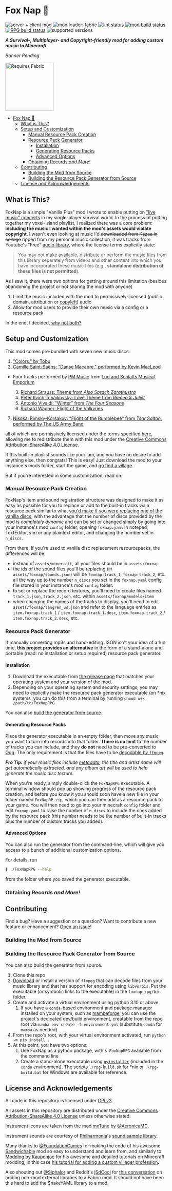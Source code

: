 # Fox Nap 🦊
![server + client mod](https://img.shields.io/badge/Server\/Client-both-purple)
![mod loader: fabric](https://img.shields.io/badge/Mod_Loader-fabric-dbd0b4)
[![lint status](https://github.com/OpenBagTwo/FoxNap/actions/workflows/lint.yml/badge.svg)](https://github.com/OpenBagTwo/FoxNap/actions/workflows/lint.yml)
[![mod build status](https://github.com/OpenBagTwo/FoxNap/actions/workflows/build_mod.yml/badge.svg)](https://github.com/OpenBagTwo/FoxNap/actions/workflows/build_mod.yml)
[![RPG build status](https://github.com/OpenBagTwo/FoxNap/actions/workflows/build_rpg.yml/badge.svg)](https://github.com/OpenBagTwo/FoxNap/actions/workflows/build_rpg.yml)
![supported versions](https://img.shields.io/badge/Supported_Versions-1.19,1.19.2,1.19.3-blue)



_**A Survival-, Multiplayer- and Copyright-friendly mod for adding custom music to Minecraft**_

_Banner Pending_

<img src="https://i.imgur.com/Ol1Tcf8.png" alt="Requires Fabric" width="150"/>

<!-- TOC -->
* [Fox Nap 🦊](#fox-nap-)
  * [What is This?](#what-is-this)
  * [Setup and Customization](#setup-and-customization)
    * [Manual Resource Pack Creation](#manual-resource-pack-creation)
    * [Resource Pack Generator](#resource-pack-generator)
      * [Installation](#installation)
      * [Generating Resource Packs](#generating-resource-packs)
      * [Advanced Options](#advanced-options)
    * [Obtaining Records _and More!_](#obtaining-records-and-more)
  * [Contributing](#contributing)
    * [Building the Mod from Source](#building-the-mod-from-source)
    * [Building the Resource Pack Generator from Source](#building-the-resource-pack-generator-from-source)
  * [License and Acknowledgements](#license-and-acknowledgements)
<!-- TOC -->

## What is This?

FoxNap is a simple "Vanilla Plus" mod I wrote to enable putting on
["live music" concerts](https://www.google.com/search?q=lip+syncing+concert) in my
single-player survival world. In the process of putting together my voxel-island playlist,
I realized there was a core problem: **including the music I wanted within the mod's assets
would violate copyright**. I wasn't even looking at music I'd ~~downloaded from Kazaa in college~~
ripped from my personal music collection, it was tracks from Youtube's "Free"
[audio library](youtube.com/audiolibrary), where the license terms explicitly state:

> You may not make available, distribute or perform the music files from this library separately
> from videos and other content into which you have incorporated these music files
> (e.g., **standalone distribution of these files is not permitted**).

As I saw it, there were two options for getting around this limitation (besides abandoning the
project or not sharing the mod with anyone)

1. Limit the music included with the mod to permissively-licensed (public domain, attribution or
   [copyleft](https://www.gnu.org/licenses/copyleft.en.html)) audio
1. Allow for mod users to provide their own music via a config or a resource pack

In the end, I decided, [why not both?](https://www.youtube.com/watch?v=vqgSO8_cRio&t=5s)

## Setup and Customization

This mod comes pre-bundled with seven new music discs:

1. ["Colors," by Tobu](https://www.youtube.com/watch?v=eyLml-zzXzw)
2. [Camille Saint-Saëns: "Danse Macabre," performed by Kevin MacLeod](https://freemusicarchive.org/music/Kevin_MacLeod/Classical_Sampler)
* Four tracks performed by [PM Music](https://pmmusic.pro)
  from [Lud and Schlatts Musical Emporium](https://www.youtube.com/channel/UCFbtXFIaAJ0fOtgyeDs8Jog/)

  3. [Richard Strauss: Theme from _Also Sprach Zarathustra_](https://www.youtube.com/watch?v=9K3GQdD30F0)
  4. [Peter Ilyich Tchaikovsky: Love Theme from _Romeo & Juliet_](https://www.youtube.com/watch?v=unvW5g_YWEk)
  5. [Antonio Vivaldi: "Winter" from _The Four Seasons_](https://www.youtube.com/watch?v=VBSP75pr2bg)
  6. [Richard Wagner: Flight of the Valkyries](https://www.youtube.com/watch?v=uNkRW_9pHRQ)
 
7. [Nikokai Rimsky-Korsakov: "Flight of the Bumblebee" from _Tsar Saltan_, performed by The US Army Band](https://commons.wikimedia.org/wiki/File:Rimsky-Korsakov_-_flight_of_the_bumblebee.oga)

all of which are permissively licensed under the terms specified
[here](src/main/resources/assets/foxnap/sounds/records/LICENSES.md), allowing me to redistribute
them with this mod under the [Creative Commons Attribution-ShareAlike 4.0 License](https://creativecommons.org/licenses/by-sa/4.0/).

If this built-in playlist sounds like your jam, and you have no desire to add anything else, then
congrats! This is easy! Just download the mod to your instance's mods folder, start the game, and
[go find a village](#obtaining-records-and-more).

But if you're interested in some customization, read on:

### Manual Resource Pack Creation

FoxNap's item and sound registration structure was designed to make it as easy as possible for you
to replace or add to the built-in tracks via a resource pack similar to what 
[you'd make if you were replacing one of the vanilla discs](https://www.planetminecraft.com/blog/how-to-add-costume-music-the-easy-way-1-12/),
with the advantage that the number of discs provided by the mod is _completely dynamic_ and can be
set or changed simply by going into your instance's mod `config` folder, opening `foxnap.yaml` in
notepad, TextEditor, vim or any plaintext editor, and changing the number set in `n_discs`.

From there, if you're used to vanilla disc replacement resourcepacks, the differences will be:
- instead of `assets/minecraft`, all your files should be in `assets/foxnap`
- the ids of the sound files you'll be replacing (in `assets/foxnap/sounds.json`) will be
  `foxnap:track_1`, `foxnap:track_2`, etc. all the way up to the number `n_discs`
  you set in the `foxnap.yaml` config file stored in your instance's mod `config` folder.
- to set or replace the record textures, you'll need to create files named `track_1.json`,
  `track_2.json`, etc. within `assets/foxnap/models/item`
- when changing the names of the tracks to display, you'll need to edit
  `assets/foxnap/lang/en_us.json` and refer to the language entries as `item.foxnap.track_1` /
  `item.foxnap.track_1.desc`, `item.foxnap.track_2` / `item.foxnap.track_2.desc`, etc.

### Resource Pack Generator

If manually converting mp3s and hand-editing JSON isn't your idea of a fun time, **this project
provides an alternative** in the form of a stand-alone and portable (read: no installation or
setup required) resource pack generator.

#### Installation

1. Download the executable from [the release page](../../releases) that
   matches your operating system and your version of the mod.
1. Depending on your operating system and security settings, you may need
   to explicitly make the resource pack generator executable (on \*nix systems,
   you can do this from a terminal by running `chmod u+x /path/to/FoxNapRPG`

You can also [build the generator from source](#building-the-resource-pack-generator-from-source).

#### Generating Resource Packs

Place the generator executable in an empty folder, then move any music you
want to turn into records into that folder. **There is no limit** to the
number of tracks you can include, and they **do not** need to be pre-converted
to [Ogg](https://en.wikipedia.org/wiki/Ogg). The only requirement is that
the files have to be
[decodable by `ffmpeg`](https://www.ffmpeg.org/general.html#Supported-File-Formats_002c-Codecs-or-Features).

_**Pro Tip:** if your music files include [metadata](https://en.wikipedia.org/wiki/ID3), the title
and artist
name will get automatically extracted, and any album art will be used to help generate the music
disc texture._

When you're ready, simply double-click the `FoxNapRPG` executable. A terminal window should pop
up showing progress of the resource pack creation, and before you know it you should soon have a
new file in your folder named `FoxNapRP.zip`, which you can then add as a resource pack to your
game. You will then need to go into your minecraft `config` folder and edit `foxnap.yaml` to raise
the number of `n_discs` to include the ones added by the resource pack (this number needs to be
the number of built-in tracks plus the number of custom tracks you added).

#### Advanced Options

You can also run the generator from the command-line, which will give you access to a bunch of
additional customization options.

For details, run

```bash
$ ./FoxNapRPG --help
```

from the folder where you saved the generator executable.

### Obtaining Records _and More!_

## Contributing

Find a bug? Have a suggestion or a question? Want to contribute a new feature or enhancement?
[Open an issue](https://github.com/OpenBagTwo/FoxNap/issues/new)!

### Building the Mod from Source

### Building the Resource Pack Generator from Source

You can also build the generator from source.

1. Clone this repo
1. [Download](https://ffmpeg.org/download.html) or install a version of `ffmpeg` that can decode
   files from your music library and that has support for encoding using `libvorbis`. Put the
   executable (or symbolic links to the executable) in the `foxnap_rpg/bin` folder.
1. Create and activate a virtual environment using python 3.10 or above
    1. If you have a [`conda`-based](https://docs.conda.io/en/latest/) environment and package manager installed on your
       system, such as [mambaforge](https://github.com/conda-forge/miniforge#mambaforge), you can use the project's
       dedicated dev/build environment, creatable from the repo root via
       `mamba env create -f environment.yml` (substitute `conda` for `mamba` as needed)
1. From the repo's root, with your virtual environment activated, run `python -m pip install .`
1. At this point, you have two options:
    1. Use FoxNap as a python package, with `$ FoxNapRPG` available from the command line
    1. Create a stand-alone executable using [`pyinstaller`](https://pyinstaller.org/en/stable/) (included in the `conda`
       environment). The scripts `./rpg-build.sh` for \*nix or `.\rpg-build.bat` for Windows are available for reference.

## License and Acknowledgements

All code in this repository is licensed under
[GPLv3](https://www.gnu.org/licenses/gpl-3.0.en.html).

All assets in this repository are distributed under the
[Creative Commons Attribution-ShareAlike 4.0 License](https://creativecommons.org/licenses/by-sa/4.0/)
unless
otherwise stated.

Instrument icons are taken from the mod [mxTune](https://github.com/AeronicaMC/mxTune)
by [@AeronicaMC](https://github.com/AeronicaMC).

Instrument sounds are courtesy of [Philharmonia](https://philharmonia.co.uk)'s
[sound sample library](https://philharmonia.co.uk/resources/sound-samples/).

Many thanks to [@FoundationGames](https://github.com/FoundationGames) for making the code of
his awesome [Sandwichable](https://github.com/FoundationGames/Sandwichable) mod so easy to
understand and learn from, and similarly to
[Modding by Kaupenjoe](https://www.youtube.com/c/TKaupenjoe) for his awesome and detailed
tutorials on Minecraft modding, in this case
[his tutorial for adding a custom villager profession](https://gist.github.com/Kaupenjoe/237846a971fdd254c7da9639c85e65c1).

Also shouting out [@Siphalor](https://github.com/Siphalor) and Reddit's
[jSdCool](https://www.reddit.com/user/jSdCool/) for
[this conversation](https://www.reddit.com/r/fabricmc/comments/mkumx8/comment/gticqn2/) on adding
non-mod external libraries to a Fabric mod. It should not have been this hard to add the SnakeYAML
library to a mod.
